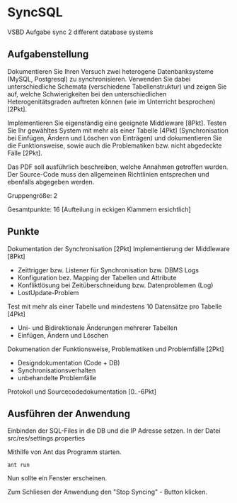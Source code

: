 SyncSQL
=======

VSBD Aufgabe sync 2 different database systems

Aufgabenstellung
-------

Dokumentieren Sie Ihren Versuch zwei heterogene Datenbanksysteme (MySQL, Postgresql) zu synchronisieren. Verwenden Sie dabei unterschiedliche Schemata (verschiedene Tabellenstruktur) und zeigen Sie auf, welche Schwierigkeiten bei den unterschiedlichen Heterogenitätsgraden auftreten können (wie im Unterricht besprochen) [2Pkt].

Implementieren Sie eigenständig eine geeignete Middleware [8Pkt]. Testen Sie Ihr gewähltes System mit mehr als einer Tabelle [4Pkt] (Synchronisation bei Einfügen, Ändern und Löschen von Einträgen) und dokumentieren Sie die Funktionsweise, sowie auch die Problematiken bzw. nicht abgedeckte Fälle [2Pkt].

Das PDF soll ausführlich beschreiben, welche Annahmen getroffen wurden. Der Source-Code muss den allgemeinen Richtlinien entsprechen und ebenfalls abgegeben werden.

Gruppengröße: 2

Gesamtpunkte: 16 [Aufteilung in eckigen Klammern ersichtlich]

Punkte
------

  Dokumentation der Synchronisation [2Pkt]
  Implementierung der Middleware [8Pkt]
  
  - Zeittrigger bzw. Listener für Synchronisation bzw. DBMS Logs
  - Konfiguration bez. Mapping der Tabellen und Attribute
  - Konfliktlösung bei Zeitüberschneidung bzw. Datenproblemen (Log)
  - LostUpdate-Problem

Test mit mehr als einer Tabelle und mindestens 10 Datensätze pro Tabelle [4Pkt]
  - Uni- und Bidirektionale Änderungen mehrerer Tabellen
  - Einfügen, Ändern und Löschen

Dokumenation der Funktionsweise, Problematiken und Problemfälle [2Pkt]
  - Designdokumentation (Code + DB)
  - Synchronisationsverhalten
  - unbehandelte Problemfälle

Protokoll und Sourcecodedokumentation [0..-6Pkt]

Ausführen der Anwendung
------

Einbinden der SQL-Files in die DB und die IP Adresse setzen. In der Datei src/res/settings.properties

Mithilfe von Ant das Programm starten.

`ant run`

Nun sollte ein Fenster erscheinen.

Zum Schliesen der Anwendung den "Stop Syncing" - Button klicken.
